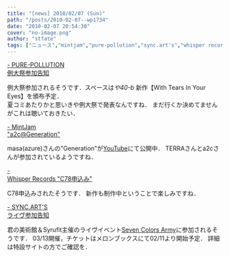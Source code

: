```yaml
---
title: "[news] 2010/02/07 (Sun)"
path: "/posts/2010-02-07--wp1734"
date: "2010-02-07 20:54:30"
cover: "no-image.png"
author: "stfate"
tags: ["ニュース","mintjam","pure-pollution","sync.art's","whisper records"]
---
```


<style type="text/css">
<!--
p {white-space: pre-wrap};
-->
</style>

<a  href="http://www.snv.jp/" target="_blank">- PURE-POLLUTION 例大祭参加告知</a>
<div >例大祭参加されるそうです．スペースは<em>や40-b</em>
新作【With Tears In Your Eyes】を頒布予定．
<div >夏コミあたりかと思いきや例大祭で発表なんですね．
まだ行くか決めてませんがこれは聴いておきたい．</div></div>

<a  href="http://ameblo.jp/mint-jam/" target="_blank">- MintJam "a2c@Generation"</a>
<div >masa(azure)さんの"Generation"が<a href="http://www.youtube.com/watch?v=2uQEcWgvYAc" target="_blank">YouTube</a>にて公開中．
TERRAさんとa2cさんが参加されているようですね．</div>

<a  href="http://www11.plala.or.jp/whispers/" target="_blank">- Whisper Records "C78申込み"</a>
<div >C78申込みされたそうです．
新作も制作中ということで楽しみですね．</div>

<a  href="http://syncarts.jp/" target="_blank">- SYNC.ART'S ライヴ参加告知</a>
<div >君の美術館＆Syrufit主催のライヴイベント<a href="http://c-army.info/" target="_blank">Seven Colors Army</a>に参加されるそうです．
03/13開催，チケットはメロンブックスにて02/11より開始予定．
詳細は特設サイトの方でご確認を．</div>